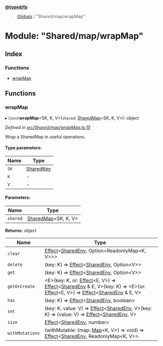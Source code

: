 **[@typed/fp](../README.md)**

> [Globals](../globals.md) / "Shared/map/wrapMap"

# Module: "Shared/map/wrapMap"

## Index

### Functions

* [wrapMap](_shared_map_wrapmap_.md#wrapmap)

## Functions

### wrapMap

▸ `Const`**wrapMap**\<SK, K, V>(`shared`: [SharedMap](../interfaces/_shared_map_sharedmap_.sharedmap.md)\<SK, K, V>): object

*Defined in [src/Shared/map/wrapMap.ts:15](https://github.com/TylorS/typed-fp/blob/6ccb290/src/Shared/map/wrapMap.ts#L15)*

Wrap a SharedMap in useful operations.

#### Type parameters:

Name | Type |
------ | ------ |
`SK` | [SharedKey](_shared_core_model_sharedkey_.sharedkey.md) |
`K` | - |
`V` | - |

#### Parameters:

Name | Type |
------ | ------ |
`shared` | [SharedMap](../interfaces/_shared_map_sharedmap_.sharedmap.md)\<SK, K, V> |

**Returns:** object

Name | Type |
------ | ------ |
`clear` | [Effect](_effect_effect_.effect.md)\<[SharedEnv](../interfaces/_shared_core_services_sharedenv_.sharedenv.md), Option\<ReadonlyMap\<K, V>>> |
`delete` | (key: K) => [Effect](_effect_effect_.effect.md)\<[SharedEnv](../interfaces/_shared_core_services_sharedenv_.sharedenv.md), Option\<V>> |
`get` | (key: K) => [Effect](_effect_effect_.effect.md)\<[SharedEnv](../interfaces/_shared_core_services_sharedenv_.sharedenv.md), Option\<V>> |
`getOrCreate` | \<E>(key: K, or: [Effect](_effect_effect_.effect.md)\<E, V>) => [Effect](_effect_effect_.effect.md)\<[SharedEnv](../interfaces/_shared_core_services_sharedenv_.sharedenv.md) & E, V>(key: K) => \<E>(or: [Effect](_effect_effect_.effect.md)\<E, V>) => [Effect](_effect_effect_.effect.md)\<[SharedEnv](../interfaces/_shared_core_services_sharedenv_.sharedenv.md) & E, V> |
`has` | (key: K) => [Effect](_effect_effect_.effect.md)\<[SharedEnv](../interfaces/_shared_core_services_sharedenv_.sharedenv.md), boolean> |
`set` | (key: K, value: V) => [Effect](_effect_effect_.effect.md)\<[SharedEnv](../interfaces/_shared_core_services_sharedenv_.sharedenv.md), V>(key: K) => (value: V) => [Effect](_effect_effect_.effect.md)\<[SharedEnv](../interfaces/_shared_core_services_sharedenv_.sharedenv.md), V> |
`size` | [Effect](_effect_effect_.effect.md)\<[SharedEnv](../interfaces/_shared_core_services_sharedenv_.sharedenv.md), number> |
`withMutations` | (withMutable: (map: [Map](../interfaces/_shared_core_model_sharedkeystore_.sharedkeystore.md#map)\<K, V>) => void) => [Effect](_effect_effect_.effect.md)\<[SharedEnv](../interfaces/_shared_core_services_sharedenv_.sharedenv.md), ReadonlyMap\<K, V>> |
